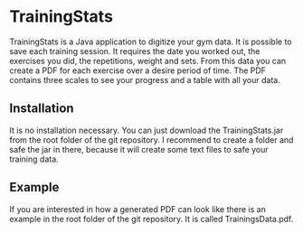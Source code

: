 # TrainingStats
TrainingStats is a Java application to digitize your gym data. It is possible to save 
each training session. It requires the date you worked out, the exercises you did, the 
repetitions, weight and sets. From this data you can create a PDF for each exercise over 
a desire period of time. The PDF contains three scales to see your progress and a table with all your data.

## Installation
It is no installation necessary. You can just download the TrainingStats.jar from the root folder of the git repository.
I recommend to create a folder and safe the jar in there, because it will create some text files to safe your training data. 

## Example
If you are interested in how a generated PDF can look like there is an example in the root folder of the git repository. It is called TrainingsData.pdf.
